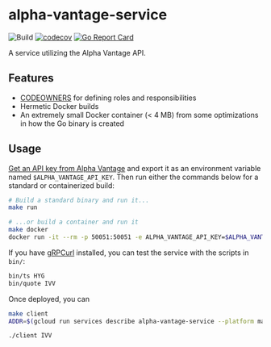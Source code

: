 alpha-vantage-service
=====================

![Build](https://github.com/brymck/alpha-vantage-service/workflows/Build/badge.svg)
[![codecov](https://codecov.io/gh/brymck/alpha-vantage-service/branch/master/graph/badge.svg)](https://codecov.io/gh/brymck/alpha-vantage-service)
[![Go Report Card](https://goreportcard.com/badge/github.com/brymck/alpha-vantage-service)](https://goreportcard.com/report/github.com/brymck/alpha-vantage-service)

A service utilizing the Alpha Vantage API.

Features
--------

* [CODEOWNERS](https://help.github.com/en/github/creating-cloning-and-archiving-repositories/about-code-owners) for
  defining roles and responsibilities
* Hermetic Docker builds
* An extremely small Docker container (< 4 MB) from some optimizations in how the Go binary is created

Usage
-----

[Get an API key from Alpha Vantage](https://www.alphavantage.co/support/#api-key) and export it as an environment
variable named `$ALPHA_VANTAGE_API_KEY`. Then run either the commands below for a standard or containerized build:

```zsh
# Build a standard binary and run it...
make run

# ...or build a container and run it
make docker
docker run -it --rm -p 50051:50051 -e ALPHA_VANTAGE_API_KEY=$ALPHA_VANTAGE_API_KEY docker.pkg.github.com/brymck/alpha-vantage-service/alpha-vantage-service
```

If you have [gRPCurl](https://github.com/fullstorydev/grpcurl) installed, you can test the service with the scripts in
`bin/`:

```zsh
bin/ts HYG
bin/quote IVV
```

Once deployed, you can

```zsh
make client
ADDR=$(gcloud run services describe alpha-vantage-service --platform managed --format 'value(status.url.scope())'):443

./client IVV
```
